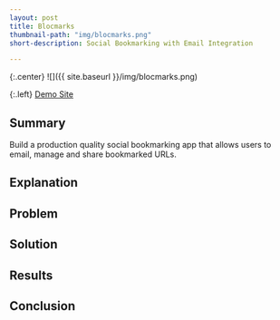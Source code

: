 ```yaml
---
layout: post
title: Blocmarks
thumbnail-path: "img/blocmarks.png"
short-description: Social Bookmarking with Email Integration

---
```


{:.center}
![]({{ site.baseurl }}/img/blocmarks.png)

{:.left}
[Demo Site](http://blocmarks-noel123iamme.heroku.com)

## Summary

Build a production quality social bookmarking app that allows users to email, manage and share bookmarked URLs.

## Explanation



## Problem



## Solution



## Results



## Conclusion

